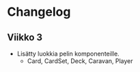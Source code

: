 # Changelog

## Viikko 3
- Lisätty luokkia pelin komponenteille.
  - Card, CardSet, Deck, Caravan, Player
